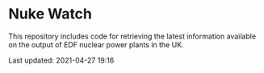 # Nuke Watch

This repository includes code for retrieving the latest information available on the output of EDF nuclear power plants in the UK.

Last updated: 2021-04-27 19:16